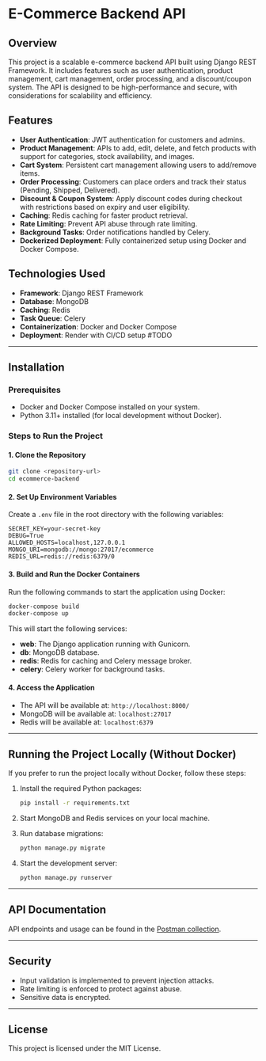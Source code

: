 # E-Commerce Backend API

## Overview
This project is a scalable e-commerce backend API built using Django REST Framework. It includes features such as user authentication, product management, cart management, order processing, and a discount/coupon system. The API is designed to be high-performance and secure, with considerations for scalability and efficiency.

## Features
- **User Authentication**: JWT authentication for customers and admins.
- **Product Management**: APIs to add, edit, delete, and fetch products with support for categories, stock availability, and images.
- **Cart System**: Persistent cart management allowing users to add/remove items.
- **Order Processing**: Customers can place orders and track their status (Pending, Shipped, Delivered).
- **Discount & Coupon System**: Apply discount codes during checkout with restrictions based on expiry and user eligibility.
- **Caching**: Redis caching for faster product retrieval.
- **Rate Limiting**: Prevent API abuse through rate limiting.
- **Background Tasks**: Order notifications handled by Celery.
- **Dockerized Deployment**: Fully containerized setup using Docker and Docker Compose.

## Technologies Used
- **Framework**: Django REST Framework
- **Database**: MongoDB
- **Caching**: Redis
- **Task Queue**: Celery
- **Containerization**: Docker and Docker Compose
- **Deployment**: Render with CI/CD setup #TODO

---

## Installation

### Prerequisites
- Docker and Docker Compose installed on your system.
- Python 3.11+ installed (for local development without Docker).

### Steps to Run the Project

#### 1. Clone the Repository
```bash
git clone <repository-url>
cd ecommerce-backend
```

#### 2. Set Up Environment Variables
Create a `.env` file in the root directory with the following variables:
```env
SECRET_KEY=your-secret-key
DEBUG=True
ALLOWED_HOSTS=localhost,127.0.0.1
MONGO_URI=mongodb://mongo:27017/ecommerce
REDIS_URL=redis://redis:6379/0
```

#### 3. Build and Run the Docker Containers
Run the following commands to start the application using Docker:
```bash
docker-compose build
docker-compose up
```

This will start the following services:
- **web**: The Django application running with Gunicorn.
- **db**: MongoDB database.
- **redis**: Redis for caching and Celery message broker.
- **celery**: Celery worker for background tasks.

#### 4. Access the Application
- The API will be available at: `http://localhost:8000/`
- MongoDB will be available at: `localhost:27017`
- Redis will be available at: `localhost:6379`

---

## Running the Project Locally (Without Docker)

If you prefer to run the project locally without Docker, follow these steps:

1. Install the required Python packages:
   ```bash
   pip install -r requirements.txt
   ```

2. Start MongoDB and Redis services on your local machine.

3. Run database migrations:
   ```bash
   python manage.py migrate
   ```

4. Start the development server:
   ```bash
   python manage.py runserver
   ```

---

## API Documentation
API endpoints and usage can be found in the [Postman collection](https://www.postman.com/galactic-zodiac-39647/workspace/personal-workspace/collection/28324271-0d597754-1071-47fb-9e29-e9517b48ec64?action=share&creator=28324271).

---

## Security
- Input validation is implemented to prevent injection attacks.
- Rate limiting is enforced to protect against abuse.
- Sensitive data is encrypted.


---

## License
This project is licensed under the MIT License.
